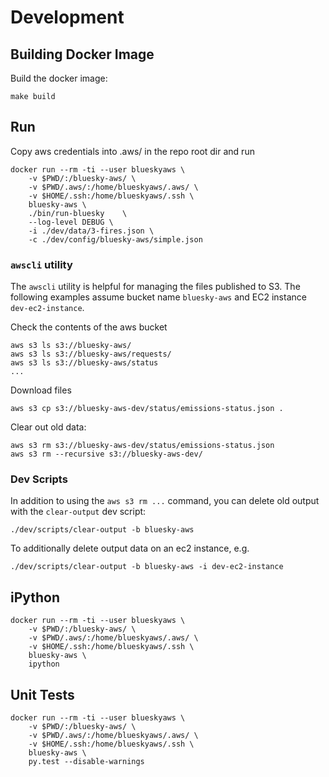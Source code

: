 # Development

## Building Docker Image

Build the docker image:

    make build


## Run

Copy aws credentials into .aws/ in the repo root dir
and run

    docker run --rm -ti --user blueskyaws \
        -v $PWD/:/bluesky-aws/ \
        -v $PWD/.aws/:/home/blueskyaws/.aws/ \
        -v $HOME/.ssh:/home/blueskyaws/.ssh \
        bluesky-aws \
        ./bin/run-bluesky    \
        --log-level DEBUG \
        -i ./dev/data/3-fires.json \
        -c ./dev/config/bluesky-aws/simple.json

### `awscli` utility

The `awscli` utility is helpful for managing the files published to S3.
The following examples assume bucket name `bluesky-aws` and
EC2 instance  `dev-ec2-instance`.

Check the contents of the aws bucket

    aws s3 ls s3://bluesky-aws/
    aws s3 ls s3://bluesky-aws/requests/
    aws s3 ls s3://bluesky-aws/status
    ...

Download files

    aws s3 cp s3://bluesky-aws-dev/status/emissions-status.json .

Clear out old data:

    aws s3 rm s3://bluesky-aws-dev/status/emissions-status.json
    aws s3 rm --recursive s3://bluesky-aws-dev/

### Dev Scripts

In addition to using the `aws s3 rm ...` command, you can delete old output
with the `clear-output` dev script:

    ./dev/scripts/clear-output -b bluesky-aws

To additionally delete output data on an ec2 instance, e.g.

    ./dev/scripts/clear-output -b bluesky-aws -i dev-ec2-instance


## iPython

    docker run --rm -ti --user blueskyaws \
        -v $PWD/:/bluesky-aws/ \
        -v $PWD/.aws/:/home/blueskyaws/.aws/ \
        -v $HOME/.ssh:/home/blueskyaws/.ssh \
        bluesky-aws \
        ipython


## Unit Tests

    docker run --rm -ti --user blueskyaws \
        -v $PWD/:/bluesky-aws/ \
        -v $PWD/.aws/:/home/blueskyaws/.aws/ \
        -v $HOME/.ssh:/home/blueskyaws/.ssh \
        bluesky-aws \
        py.test --disable-warnings
